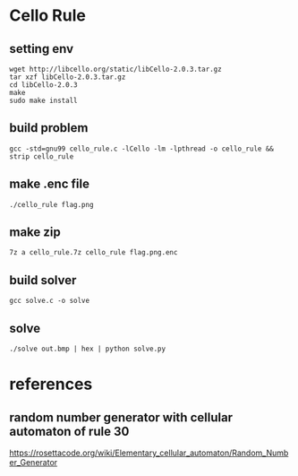 # Cello Rule
## setting env
```
wget http://libcello.org/static/libCello-2.0.3.tar.gz
tar xzf libCello-2.0.3.tar.gz
cd libCello-2.0.3
make
sudo make install
```

## build problem
```
gcc -std=gnu99 cello_rule.c -lCello -lm -lpthread -o cello_rule && strip cello_rule
```

## make .enc file
```
./cello_rule flag.png
```

## make zip
```
7z a cello_rule.7z cello_rule flag.png.enc
```

## build solver
```
gcc solve.c -o solve
```

## solve
```
./solve out.bmp | hex | python solve.py
```

# references
## random number generator with cellular automaton of rule 30
https://rosettacode.org/wiki/Elementary_cellular_automaton/Random_Number_Generator
